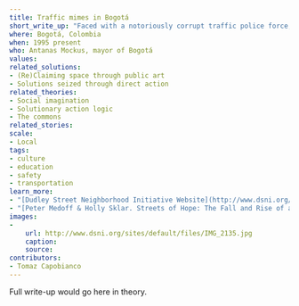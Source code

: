 ```yaml
---
title: Traffic mimes in Bogotá
short_write_up: "Faced with a notoriously corrupt traffic police force, sky-high traffic fatality rates, and chaos on the roads, Bogotá mayor Antanas Mockus took bold and audacious action: he disbanded the corrupt cops and offered to retrain and rehire them… as mimes. Using popular education techniques, the traffic mimes fanned out through the city, mocking lawbreakers, applauding courteous drivers, and dramatizing the frustrations and challenges of citizens moving through traffic. The result: a 50 percent drop in traffic fatalities, reduced traffic gridlock, and a marked shift in the traffic culture of the city."
where: Bogotá, Colombia
when: 1995 present
who: Antanas Mockus, mayor of Bogotá
values:
related_solutions:
- (Re)Claiming space through public art
- Solutions seized through direct action
related_theories:
- Social imagination
- Solutionary action logic
- The commons
related_stories:
scale:
- Local
tags: 
- culture
- education
- safety
- transportation
learn_more:
- "[Dudley Street Neighborhood Initiative Website](http://www.dsni.org/)"
- "[Peter Medoff & Holly Sklar. Streets of Hope: The Fall and Rise of an Urban Neighborhood. South End Press, 1994.](http://www.southendpress.org/2004/items/StreetsHope)"
images:
-
    url: http://www.dsni.org/sites/default/files/IMG_2135.jpg
    caption:
    source:
contributors:
- Tomaz Capobianco
---
```

Full write-up would go here in theory.

